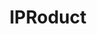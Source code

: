 ---
cost: None
description: The IPRoduct project seeks to link innovative goods to the patents upon
  which they are based. By directly linking products to patents, this project tracks
  innovation to the point where it meets consumers, the true commercial end point
  of investments in Science & Technology. The output of the project is a database
  of linked product-patent pairs that is made publicly available.
location: https://iproduct.io/app
record_creation_timestamp: 12/4/2020 17:20:46
shortname: iproduct
tags: '[Products]'
title: IPRoduct
uuid: 303ce18b-f411-4752-9fe6-d4fcc369f43c
---